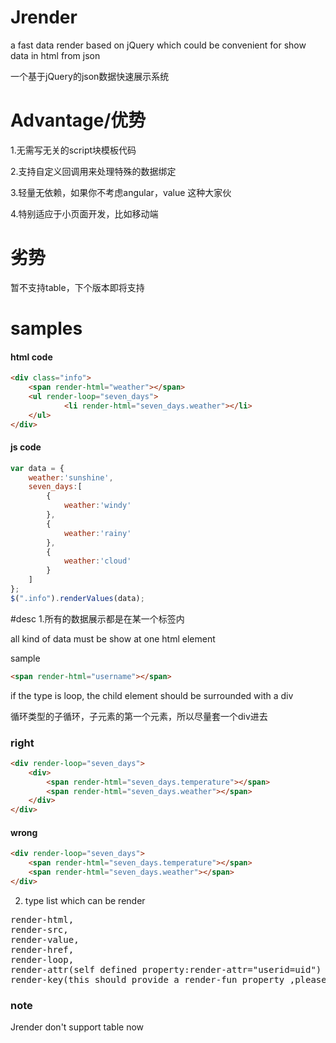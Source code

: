 

# Jrender

a fast data render based on jQuery  which could be convenient for show data in html from json 

一个基于jQuery的json数据快速展示系统


# Advantage/优势

1.无需写无关的script块模板代码

2.支持自定义回调用来处理特殊的数据绑定

3.轻量无依赖，如果你不考虑angular，value 这种大家伙

4.特别适应于小页面开发，比如移动端

# 劣势
暂不支持table，下个版本即将支持

# samples

#### html code
```html
<div class="info">
	<span render-html="weather"></span>
	<ul render-loop="seven_days">
	        <li render-html="seven_days.weather"></li>
	</ul>
</div>
```
#### js code
```javascript
var data = {
    weather:'sunshine',
    seven_days:[
        {
            weather:'windy'
        },
        {
            weather:'rainy'
        },
        {
            weather:'cloud'
        }
    ]
};
$(".info").renderValues(data);
```
#desc
1.所有的数据展示都是在某一个标签内

all kind of data must be show at one html element

sample
```html
<span render-html="username"></span>
```
if the type is loop, the child element should be surrounded with a div

循环类型的子循环，子元素的第一个元素，所以尽量套一个div进去

### right
```html
<div render-loop="seven_days">
    <div>
    	<span render-html="seven_days.temperature"></span>
    	<span render-html="seven_days.weather"></span>
    </div>
</div>
```
#### wrong 
```html
<div render-loop="seven_days">
    <span render-html="seven_days.temperature"></span>
    <span render-html="seven_days.weather"></span>
</div>
```

2. type list which can be render
<pre>
render-html, 
render-src, 
render-value, 
render-href, 
render-loop, 
render-attr(self defined property:render-attr="userid=uid")
render-key(this should provide a render-fun property ,please read exmples)
</pre>

### note
Jrender don't support table now

